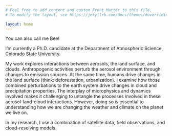 ```yaml
---
# Feel free to add content and custom Front Matter to this file.
# To modify the layout, see https://jekyllrb.com/docs/themes/#overriding-theme-defaults

layout: home
---
```


You can also call me Bee!

I’m currently a Ph.D. candidate at the Department of Atmospheric Science, Colorado State University.

My work explores interactions between aerosols, the land surface, and clouds. Anthropogenic activities perturb the aerosol environment through changes to emission sources. At the same time, humans drive changes in the land surface (think: deforestation, urbanization). I examine how those combined perturbations to the earth system drive changes in cloud and precipitation properties. The interplay of microphysics and dynamics involved makes it challenging to untangle the processes involved in these aerosol-land-cloud interactions. However, doing so is essential to understanding how we are changing the weather and climate on the planet we live on.

In my research, I use a combination of satellite data, field observations, and cloud-resolving models.